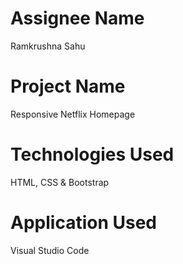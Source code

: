 # Assignee Name
Ramkrushna Sahu
# Project Name
Responsive Netflix Homepage
# Technologies Used
HTML, CSS & Bootstrap
# Application Used
Visual Studio Code
